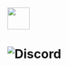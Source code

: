 <h1>
    <img src="https://raw.githubusercontent.com/hypekingfish/Main/Metar/assets/logo.png" width="50" valign="middle">
<h1>

![Discord](https://img.shields.io/discord/858390516223311922?logo=discord)


